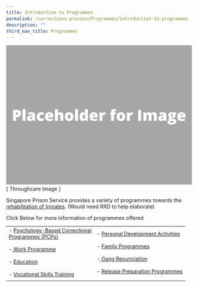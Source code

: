 ```yaml
---
title: Introduction to Programmes
permalink: /corrections-process/Programmes/introduction-to-programmes
description: ""
third_nav_title: Programmes
---
```

![](/images/Placeholder%20for%20Image.png)
[ Throughcare Image ] 

Singapore Prison Service provides a variety of programmes towards the [rehabilitation of Inmates](/rehabilitation-process). (Would need RRD to help elaborate)

Click Below for more information of programmes offered

| | |
| -------- | -------- |
|- [Psychology-Based Correctional <br>Programmes (PCPs)](/corrections-process/programmes/psychology-programmes)<br>&nbsp;<br>-[ Work Programme](/corrections-process/programmes/work-programme)<br>&nbsp;<br>- [Education](/corrections-process/programmes/education) <br>&nbsp;<br> - [Vocational Skills Training](/corrections-process/programmes/vocational-skills-training) | - [Personal Development Activities](/corrections-process/programmes/personal-development-activities)<br>&nbsp;<br> - [Family Programmes](/corrections-process/programmes/family-programmes) <br>&nbsp;<br> -[ Gang Renunciation ](/corrections-process/programmes/gang-renunciation)<br>&nbsp;<br> - [Release Preparation Programmes](/corrections-process/programmes/release-preparation-programmes)| 
|  | |